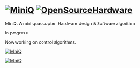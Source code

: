 [![MiniQ](https://github.com/billhsu/MiniQ/raw/master/doc/MiniQ_Logo.png)](http://github.com/billhsu/MiniQ/) [![OpenSourceHardware](https://github.com/billhsu/MiniQ/raw/master/doc/osh_logo.png)](http://github.com/billhsu/MiniQ/)
=====

MiniQ: A mini quadcopter: Hardware design &amp; Software algorithm

In progress..

Now working on control algorithms.

[![MiniQ](https://github.com/billhsu/MiniQ/raw/master/doc/MiniQ_PCB.PNG)](http://github.com/billhsu/MiniQ/)

[![MiniQ](http://images.cppblog.com/cppblog_com/billhsu/20479/o_large_nD6P_3bdf0000e8d9125d.jpg)](http://github.com/billhsu/MiniQ/)
